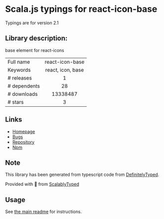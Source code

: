 
# Scala.js typings for react-icon-base

Typings are for version 2.1

## Library description:
base element for react-icons

|                    |                 |
| ------------------ | :-------------: |
| Full name          | react-icon-base |
| Keywords           | react, icon, base |
| # releases         | 1 |
| # dependents       | 28 |
| # downloads        | 13338487 |
| # stars            | 3 |

## Links
- [Homepage](https://github.com/gorangajic/react-icon-base#readme)
- [Bugs](https://github.com/gorangajic/react-icon-base/issues)
- [Repository](https://github.com/gorangajic/react-icon-base)
- [Npm](https://www.npmjs.com/package/react-icon-base)
    


## Note
This library has been generated from typescript code from [DefinitelyTyped](https://definitelytyped.org).

Provided with :purple_heart: from [ScalablyTyped](https://github.com/oyvindberg/ScalablyTyped)

## Usage
See [the main readme](../../readme.md) for instructions.


